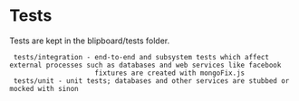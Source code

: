 Tests
=====

Tests are kept in the blipboard/tests folder.

     tests/integration - end-to-end and subsystem tests which affect external processes such as databases and web services like facebook
                         fixtures are created with mongoFix.js
     tests/unit - unit tests; databases and other services are stubbed or mocked with sinon
    
